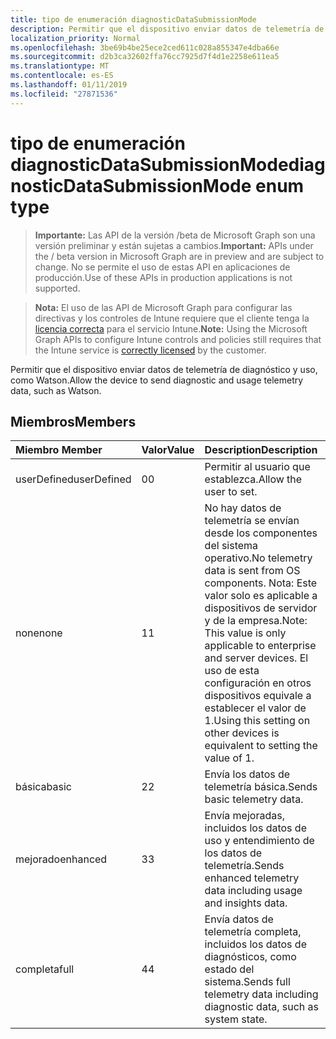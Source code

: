```yaml
---
title: tipo de enumeración diagnosticDataSubmissionMode
description: Permitir que el dispositivo enviar datos de telemetría de diagnóstico y uso, como Watson.
localization_priority: Normal
ms.openlocfilehash: 3be69b4be25ece2ced611c028a855347e4dba66e
ms.sourcegitcommit: d2b3ca32602ffa76cc7925d7f4d1e2258e611ea5
ms.translationtype: MT
ms.contentlocale: es-ES
ms.lasthandoff: 01/11/2019
ms.locfileid: "27871536"
---
```

# <a name="diagnosticdatasubmissionmode-enum-type"></a><span data-ttu-id="09c95-103">tipo de enumeración diagnosticDataSubmissionMode</span><span class="sxs-lookup"><span data-stu-id="09c95-103">diagnosticDataSubmissionMode enum type</span></span>

> <span data-ttu-id="09c95-104">**Importante:** Las API de la versión /beta de Microsoft Graph son una versión preliminar y están sujetas a cambios.</span><span class="sxs-lookup"><span data-stu-id="09c95-104">**Important:** APIs under the / beta version in Microsoft Graph are in preview and are subject to change.</span></span> <span data-ttu-id="09c95-105">No se permite el uso de estas API en aplicaciones de producción.</span><span class="sxs-lookup"><span data-stu-id="09c95-105">Use of these APIs in production applications is not supported.</span></span>

> <span data-ttu-id="09c95-106">**Nota:** El uso de las API de Microsoft Graph para configurar las directivas y los controles de Intune requiere que el cliente tenga la [licencia correcta](https://go.microsoft.com/fwlink/?linkid=839381) para el servicio Intune.</span><span class="sxs-lookup"><span data-stu-id="09c95-106">**Note:** Using the Microsoft Graph APIs to configure Intune controls and policies still requires that the Intune service is [correctly licensed](https://go.microsoft.com/fwlink/?linkid=839381) by the customer.</span></span>

<span data-ttu-id="09c95-107">Permitir que el dispositivo enviar datos de telemetría de diagnóstico y uso, como Watson.</span><span class="sxs-lookup"><span data-stu-id="09c95-107">Allow the device to send diagnostic and usage telemetry data, such as Watson.</span></span>
## <a name="members"></a><span data-ttu-id="09c95-108">Miembros</span><span class="sxs-lookup"><span data-stu-id="09c95-108">Members</span></span>
|<span data-ttu-id="09c95-109">Miembro	</span><span class="sxs-lookup"><span data-stu-id="09c95-109">Member</span></span>|<span data-ttu-id="09c95-110">Valor</span><span class="sxs-lookup"><span data-stu-id="09c95-110">Value</span></span>|<span data-ttu-id="09c95-111">Description</span><span class="sxs-lookup"><span data-stu-id="09c95-111">Description</span></span>|
|:---|:---|:---|
|<span data-ttu-id="09c95-112">userDefined</span><span class="sxs-lookup"><span data-stu-id="09c95-112">userDefined</span></span>|<span data-ttu-id="09c95-113">0</span><span class="sxs-lookup"><span data-stu-id="09c95-113">0</span></span>|<span data-ttu-id="09c95-114">Permitir al usuario que establezca.</span><span class="sxs-lookup"><span data-stu-id="09c95-114">Allow the user to set.</span></span>|
|<span data-ttu-id="09c95-115">none</span><span class="sxs-lookup"><span data-stu-id="09c95-115">none</span></span>|<span data-ttu-id="09c95-116">1</span><span class="sxs-lookup"><span data-stu-id="09c95-116">1</span></span>|<span data-ttu-id="09c95-117">No hay datos de telemetría se envían desde los componentes del sistema operativo.</span><span class="sxs-lookup"><span data-stu-id="09c95-117">No telemetry data is sent from OS components.</span></span> <span data-ttu-id="09c95-118">Nota: Este valor solo es aplicable a dispositivos de servidor y de la empresa.</span><span class="sxs-lookup"><span data-stu-id="09c95-118">Note: This value is only applicable to enterprise and server devices.</span></span> <span data-ttu-id="09c95-119">El uso de esta configuración en otros dispositivos equivale a establecer el valor de 1.</span><span class="sxs-lookup"><span data-stu-id="09c95-119">Using this setting on other devices is equivalent to setting the value of 1.</span></span>|
|<span data-ttu-id="09c95-120">básica</span><span class="sxs-lookup"><span data-stu-id="09c95-120">basic</span></span>|<span data-ttu-id="09c95-121">2</span><span class="sxs-lookup"><span data-stu-id="09c95-121">2</span></span>|<span data-ttu-id="09c95-122">Envía los datos de telemetría básica.</span><span class="sxs-lookup"><span data-stu-id="09c95-122">Sends basic telemetry data.</span></span>|
|<span data-ttu-id="09c95-123">mejorado</span><span class="sxs-lookup"><span data-stu-id="09c95-123">enhanced</span></span>|<span data-ttu-id="09c95-124">3</span><span class="sxs-lookup"><span data-stu-id="09c95-124">3</span></span>|<span data-ttu-id="09c95-125">Envía mejoradas, incluidos los datos de uso y entendimiento de los datos de telemetría.</span><span class="sxs-lookup"><span data-stu-id="09c95-125">Sends enhanced telemetry data including usage and insights data.</span></span>|
|<span data-ttu-id="09c95-126">completa</span><span class="sxs-lookup"><span data-stu-id="09c95-126">full</span></span>|<span data-ttu-id="09c95-127">4</span><span class="sxs-lookup"><span data-stu-id="09c95-127">4</span></span>|<span data-ttu-id="09c95-128">Envía datos de telemetría completa, incluidos los datos de diagnósticos, como estado del sistema.</span><span class="sxs-lookup"><span data-stu-id="09c95-128">Sends full telemetry data including diagnostic data, such as system state.</span></span>|





